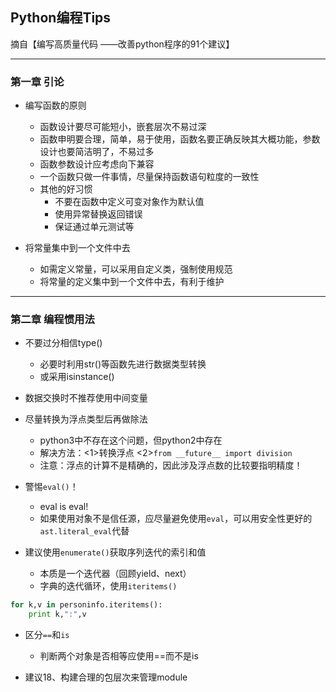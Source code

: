 ## Python编程Tips

摘自【编写高质量代码 ——改善python程序的91个建议】

---
### 第一章 引论

- 编写函数的原则
  - 函数设计要尽可能短小，嵌套层次不易过深
  - 函数申明要合理，简单，易于使用，函数名要正确反映其大概功能，参数设计也要简洁明了，不易过多
  - 函数参数设计应考虑向下兼容
  - 一个函数只做一件事情，尽量保持函数语句粒度的一致性
  - 其他的好习惯
    - 不要在函数中定义可变对象作为默认值
    - 使用异常替换返回错误
    - 保证通过单元测试等

- 将常量集中到一个文件中去
  - 如需定义常量，可以采用自定义类，强制使用规范
  - 将常量的定义集中到一个文件中去，有利于维护

---
### 第二章 编程惯用法

- 不要过分相信type()
  - 必要时利用str()等函数先进行数据类型转换
  - 或采用isinstance()

- 数据交换时不推荐使用中间变量

- 尽量转换为浮点类型后再做除法
  - python3中不存在这个问题，但python2中存在
  - 解决方法：<1>转换浮点 <2>`from __future__ import division`
  - 注意：浮点的计算不是精确的，因此涉及浮点数的比较要指明精度！

- 警惕`eval()`！
  - eval is eval!
  - 如果使用对象不是信任源，应尽量避免使用`eval`，可以用安全性更好的`ast.literal_eval`代替

- 建议使用`enumerate()`获取序列迭代的索引和值
  - 本质是一个迭代器（回顾yield、next）
  - 字典的迭代循环，使用`iteritems()`

```python
for k,v in personinfo.iteritems():
    print k,":",v
```

- 区分`==`和`is`
  - 判断两个对象是否相等应使用==而不是is

- 建议18、构建合理的包层次来管理module